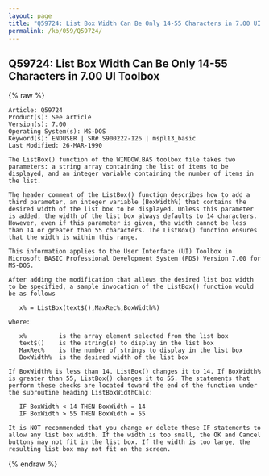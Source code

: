 ```yaml
---
layout: page
title: "Q59724: List Box Width Can Be Only 14-55 Characters in 7.00 UI Toolbox"
permalink: /kb/059/Q59724/
---
```


## Q59724: List Box Width Can Be Only 14-55 Characters in 7.00 UI Toolbox

{% raw %}

	Article: Q59724
	Product(s): See article
	Version(s): 7.00
	Operating System(s): MS-DOS
	Keyword(s): ENDUSER | SR# S900222-126 | mspl13_basic
	Last Modified: 26-MAR-1990
	
	The ListBox() function of the WINDOW.BAS toolbox file takes two
	parameters: a string array containing the list of items to be
	displayed, and an integer variable containing the number of items in
	the list.
	
	The header comment of the ListBox() function describes how to add a
	third parameter, an integer variable (BoxWidth%) that contains the
	desired width of the list box to be displayed. Unless this parameter
	is added, the width of the list box always defaults to 14 characters.
	However, even if this parameter is given, the width cannot be less
	than 14 or greater than 55 characters. The ListBox() function ensures
	that the width is within this range.
	
	This information applies to the User Interface (UI) Toolbox in
	Microsoft BASIC Professional Development System (PDS) Version 7.00 for
	MS-DOS.
	
	After adding the modification that allows the desired list box width
	to be specified, a sample invocation of the ListBox() function would
	be as follows
	
	   x% = ListBox(text$(),MaxRec%,BoxWidth%)
	
	where:
	
	   x%         is the array element selected from the list box
	   text$()    is the string(s) to display in the list box
	   MaxRec%    is the number of strings to display in the list box
	   BoxWidth%  is the desired width of the list box
	
	If BoxWidth% is less than 14, ListBox() changes it to 14. If BoxWidth%
	is greater than 55, ListBox() changes it to 55. The statements that
	perform these checks are located toward the end of the function under
	the subroutine heading ListBoxWidthCalc:
	
	   IF BoxWidth < 14 THEN BoxWidth = 14
	   IF BoxWidth > 55 THEN BoxWidth = 55
	
	It is NOT recommended that you change or delete these IF statements to
	allow any list box width. If the width is too small, the OK and Cancel
	buttons may not fit in the list box. If the width is too large, the
	resulting list box may not fit on the screen.

{% endraw %}
